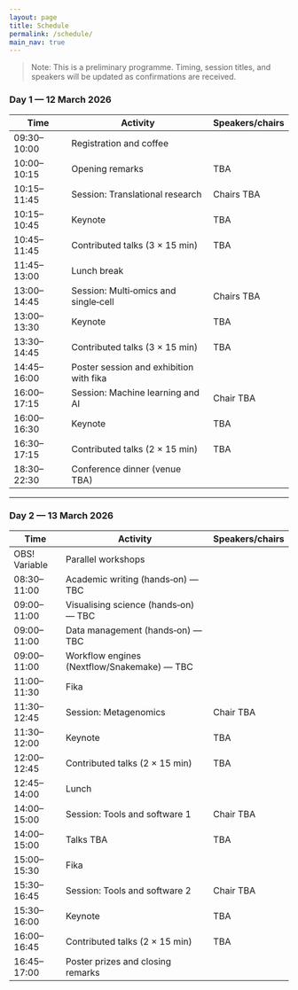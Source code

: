 ```yaml
---
layout: page
title: Schedule
permalink: /schedule/
main_nav: true
---
```


> Note: This is a preliminary programme. Timing, session titles, and speakers will be updated as confirmations are received.

### Day 1 — 12 March 2026

| Time       | Activity                                          | Speakers/chairs |
|------------|---------------------------------------------------|-----------------|
| 09:30–10:00 | Registration and coffee                          |                 |
| 10:00–10:15 | Opening remarks                                   | TBA             |
| 10:15–11:45 | Session: Translational research                   | Chairs TBA      |
| 10:15–10:45 | Keynote                                           | TBA             |
| 10:45–11:45 | Contributed talks (3 × 15 min)                    | TBA             |
| 11:45–13:00 | Lunch break                                       |                 |
| 13:00–14:45 | Session: Multi‑omics and single‑cell             | Chairs TBA      |
| 13:00–13:30 | Keynote                                           | TBA             |
| 13:30–14:45 | Contributed talks (3 × 15 min)                    | TBA             |
| 14:45–16:00 | Poster session and exhibition with fika           |                 |
| 16:00–17:15 | Session: Machine learning and AI                  | Chair TBA       |
| 16:00–16:30 | Keynote                                           | TBA             |
| 16:30–17:15 | Contributed talks (2 × 15 min)                    | TBA             |
| 18:30–22:30 | Conference dinner (venue TBA)                     |                 |

---

### Day 2 — 13 March 2026

| Time       | Activity                                          | Speakers/chairs |
|------------|---------------------------------------------------|-----------------|
| OBS! Variable | Parallel workshops                             |                 |
| 08:30–11:00 | Academic writing (hands‑on) — TBC                 |                 |
| 09:00–11:00 | Visualising science (hands‑on) — TBC              |                 |
| 09:00–11:00 | Data management (hands‑on) — TBC                  |                 |
| 09:00–11:00 | Workflow engines (Nextflow/Snakemake) — TBC       |                 |
| 11:00–11:30 | Fika                                              |                 |
| 11:30–12:45 | Session: Metagenomics                             | Chair TBA       |
| 11:30–12:00 | Keynote                                           | TBA             |
| 12:00–12:45 | Contributed talks (2 × 15 min)                    | TBA             |
| 12:45–14:00 | Lunch                                             |                 |
| 14:00–15:00 | Session: Tools and software 1                     | Chair TBA       |
| 14:00–15:00 | Talks TBA                                         | TBA             |
| 15:00–15:30 | Fika                                              |                 |
| 15:30–16:45 | Session: Tools and software 2                     | Chair TBA       |
| 15:30–16:00 | Keynote                                           | TBA             |
| 16:00–16:45 | Contributed talks (2 × 15 min)                    | TBA             |
| 16:45–17:00 | Poster prizes and closing remarks                 |                 |